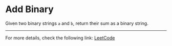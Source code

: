 <h1>Add Binary</h1>

<p>Given two binary strings <code>a</code> and <code>b</code>, return their sum as a binary string.</p>

<code></code>
<hr>
<p>For more details, check the following link: <a href="https://leetcode.com/problems/add-binary/">LeetCode</a></p>